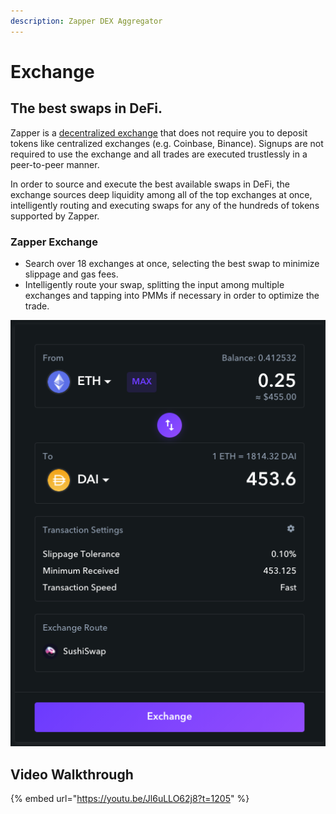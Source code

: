 ```yaml
---
description: Zapper DEX Aggregator
---
```


# Exchange

## The best swaps in DeFi.

Zapper is a [decentralized exchange](https://zapper.fi/exchange) that does not require you to deposit tokens like centralized exchanges \(e.g. Coinbase, Binance\). Signups are not required to use the exchange and all trades are executed trustlessly in a peer-to-peer manner. 

In order to source and execute the best available swaps in DeFi, the exchange sources deep liquidity among all of the top exchanges at once, intelligently routing and executing swaps for any of the hundreds of tokens supported by Zapper.

### Zapper Exchange

* Search over 18 exchanges at once, selecting the best swap to minimize slippage and gas fees.
* Intelligently route your swap, splitting the input among multiple exchanges and tapping into PMMs if necessary in order to optimize the trade.



![](../.gitbook/assets/image%20%2830%29.png)

## Video Walkthrough

{% embed url="https://youtu.be/Jl6uLLO62j8?t=1205" %}





